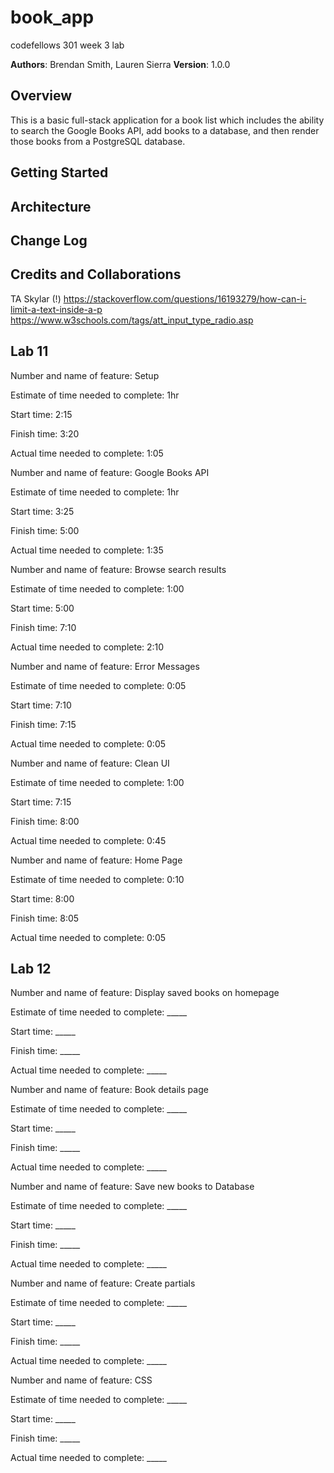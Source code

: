 # book_app
codefellows 301 week 3 lab

**Authors**: Brendan Smith, Lauren Sierra
**Version**: 1.0.0

## Overview
This is a basic full-stack application for a book list which  includes the ability to search the Google Books API, add books to a database, and then render those books from a PostgreSQL database.
## Getting Started

## Architecture

## Change Log


## Credits and Collaborations
TA Skylar (!)
https://stackoverflow.com/questions/16193279/how-can-i-limit-a-text-inside-a-p
https://www.w3schools.com/tags/att_input_type_radio.asp

## Lab 11
Number and name of feature: Setup

Estimate of time needed to complete: 1hr

Start time: 2:15

Finish time: 3:20

Actual time needed to complete: 1:05


Number and name of feature: Google Books API

Estimate of time needed to complete: 1hr

Start time: 3:25

Finish time: 5:00

Actual time needed to complete: 1:35


Number and name of feature: Browse search results

Estimate of time needed to complete: 1:00

Start time: 5:00

Finish time: 7:10

Actual time needed to complete: 2:10


Number and name of feature: Error Messages

Estimate of time needed to complete: 0:05

Start time: 7:10

Finish time: 7:15

Actual time needed to complete: 0:05

Number and name of feature: Clean UI

Estimate of time needed to complete: 1:00

Start time: 7:15

Finish time: 8:00

Actual time needed to complete: 0:45


Number and name of feature: Home Page

Estimate of time needed to complete: 0:10

Start time: 8:00

Finish time: 8:05

Actual time needed to complete: 0:05

## Lab 12 
Number and name of feature: Display saved books on homepage

Estimate of time needed to complete: _____

Start time: _____

Finish time: _____

Actual time needed to complete: _____

Number and name of feature: Book details page

Estimate of time needed to complete: _____

Start time: _____

Finish time: _____

Actual time needed to complete: _____

Number and name of feature: Save new books to Database

Estimate of time needed to complete: _____

Start time: _____

Finish time: _____

Actual time needed to complete: _____

Number and name of feature: Create partials

Estimate of time needed to complete: _____

Start time: _____

Finish time: _____

Actual time needed to complete: _____

Number and name of feature: CSS

Estimate of time needed to complete: _____

Start time: _____

Finish time: _____

Actual time needed to complete: _____